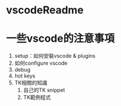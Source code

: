 # vscodeReadme
# 一些vscode的注意事項

1. setup：如何安裝vscode & plugins 
1. 如何configure vscode
2. debug
3. hot keys
6. TK相關的知識
    1. 自己的TK snippet
    7. TK範例程式